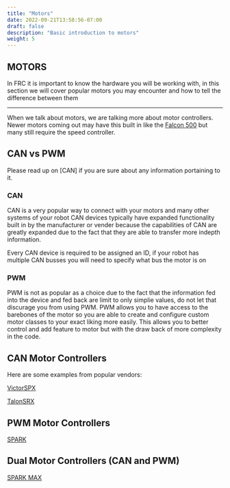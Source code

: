 ```yaml
---
title: "Motors"
date: 2022-09-21T13:58:56-07:00
draft: false
description: "Basic introduction to motors"
weight: 5
---
```


## MOTORS

In FRC it is important to know the hardware you will be working with, in this section we will cover popular motors you may encounter and how to tell the difference between them

---

When we talk about motors, we are talking more about motor controllers. Newer motors coming out may have this built in like the [Falcon 500]() but many still require the speed controller.


## CAN vs PWM

Please read up on [CAN] if you are sure about any information portaining to it.

### CAN

CAN is a very popular way to connect with your motors and many other systems of your robot
CAN devices typically have expanded functionality built in by the manufacturer or vender because the capabilities of CAN are greatly expanded due to the fact that they are able to transfer more indepth information.

Every CAN device is required to be assigned an ID, if your robot has multiple CAN busses you will need to specify what bus the motor is on

### PWM

PWM is not as popular as a choice due to the fact that the information fed into the device and fed back are limit to only simplie values, do not let that discurage you from using PWM. PWM allows you to have access to the barebones of the motor so you are able to create and configure custom motor classes to your exact liking more easily. This allows you to better control and add feature to motor but with the draw back of more complexity in the code.


## CAN Motor Controllers

Here are some examples from popular vendors:

[VictorSPX](https://store.ctr-electronics.com/victor-spx/)

[TalonSRX](https://store.ctr-electronics.com/talon-srx/)


## PWM Motor Controllers
[SPARK](https://www.revrobotics.com/rev-11-1200/)

## Dual Motor Controllers (CAN and PWM)
[SPARK MAX](https://www.revrobotics.com/rev-11-2158/)